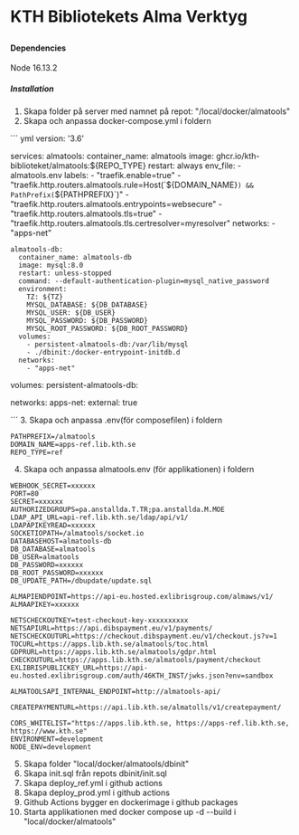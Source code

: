# KTH Bibliotekets Alma Verktyg

##

###


#### Dependencies

Node 16.13.2

##### Installation

1.  Skapa folder på server med namnet på repot: "/local/docker/almatools"
2.  Skapa och anpassa docker-compose.yml i foldern

´´´ yml
version: '3.6'

services:
  almatools:
    container_name: almatools
    image: ghcr.io/kth-biblioteket/almatools:${REPO_TYPE}
    restart: always
    env_file:
      - almatools.env
    labels:
      - "traefik.enable=true"
      - "traefik.http.routers.almatools.rule=Host(`${DOMAIN_NAME}`) && PathPrefix(`${PATHPREFIX}`)"
      - "traefik.http.routers.almatools.entrypoints=websecure"
      - "traefik.http.routers.almatools.tls=true"
      - "traefik.http.routers.almatools.tls.certresolver=myresolver"
    networks:
      - "apps-net"

    almatools-db:
      container_name: almatools-db
      image: mysql:8.0
      restart: unless-stopped
      command: --default-authentication-plugin=mysql_native_password
      environment:
        TZ: ${TZ}
        MYSQL_DATABASE: ${DB_DATABASE}
        MYSQL_USER: ${DB_USER}
        MYSQL_PASSWORD: ${DB_PASSWORD}
        MYSQL_ROOT_PASSWORD: ${DB_ROOT_PASSWORD}
      volumes:
        - persistent-almatools-db:/var/lib/mysql
        - ./dbinit:/docker-entrypoint-initdb.d
      networks:
        - "apps-net"

volumes:
  persistent-almatools-db:
  
networks:
  apps-net:
    external: true

´´´
3.  Skapa och anpassa .env(för composefilen) i foldern
```
PATHPREFIX=/almatools
DOMAIN_NAME=apps-ref.lib.kth.se
REPO_TYPE=ref
```
4.  Skapa och anpassa almatools.env (för applikationen) i foldern
```
WEBHOOK_SECRET=xxxxxx
PORT=80
SECRET=xxxxxx
AUTHORIZEDGROUPS=pa.anstallda.T.TR;pa.anstallda.M.MOE
LDAP_API_URL=api-ref.lib.kth.se/ldap/api/v1/
LDAPAPIKEYREAD=xxxxxx
SOCKETIOPATH=/almatools/socket.io
DATABASEHOST=almatools-db
DB_DATABASE=almatools
DB_USER=almatools
DB_PASSWORD=xxxxxx
DB_ROOT_PASSWORD=xxxxxx
DB_UPDATE_PATH=/dbupdate/update.sql

ALMAPIENDPOINT=https://api-eu.hosted.exlibrisgroup.com/almaws/v1/
ALMAAPIKEY=xxxxxx

NETSCHECKOUTKEY=test-checkout-key-xxxxxxxxxx
NETSAPIURL=https://api.dibspayment.eu/v1/payments/
NETSCHECKOUTURL=https://checkout.dibspayment.eu/v1/checkout.js?v=1
TOCURL=https://apps.lib.kth.se/almatools/toc.html
GDPRURL=https://apps.lib.kth.se/almatools/gdpr.html
CHECKOUTURL=https://apps.lib.kth.se/almatools/payment/checkout
EXLIBRISPUBLICKEY_URL=https://api-eu.hosted.exlibrisgroup.com/auth/46KTH_INST/jwks.json?env=sandbox

ALMATOOLSAPI_INTERNAL_ENDPOINT=http://almatools-api/

CREATEPAYMENTURL=https://api.lib.kth.se/almatolls/v1/createpayment/

CORS_WHITELIST="https://apps.lib.kth.se, https://apps-ref.lib.kth.se, https://www.kth.se"
ENVIRONMENT=development
NODE_ENV=development
```
5. Skapa folder "local/docker/almatools/dbinit"
6. Skapa init.sql från repots dbinit/init.sql
7. Skapa deploy_ref.yml i github actions
8. Skapa deploy_prod.yml i github actions
9. Github Actions bygger en dockerimage i github packages
10. Starta applikationen med docker compose up -d --build i "local/docker/almatools"